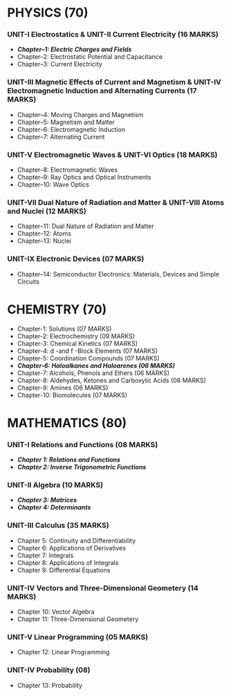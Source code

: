 # PHYSICS (70)

### UNIT-I Electrostatics & UNIT-II Current Electricity (16 MARKS)
  * ***Chapter–1: Electric Charges and Fields***
  * Chapter–2: Electrostatic Potential and Capacitance
  * Chapter–3: Current Electricity

### UNIT-III Magnetic Effects of Current and Magnetism & UNIT-IV Electromagnetic Induction and Alternating Currents (17 MARKS)
  * Chapter–4: Moving Charges and Magnetism
  * Chapter–5: Magnetism and Matter
  * Chapter–6: Electromagnetic Induction
  * Chapter–7: Alternating Current

### UNIT-V Electromagnetic Waves & UNIT-VI Optics (18 MARKS)
  * Chapter–8: Electromagnetic Waves
  * Chapter–9: Ray Optics and Optical Instruments
  * Chapter–10: Wave Optics

### UNIT-VII Dual Nature of Radiation and Matter & UNIT-VIII Atoms and Nuclei (12 MARKS)
  * Chapter–11: Dual Nature of Radiation and Matter
  * Chapter–12: Atoms
  * Chapter–13: Nuclei

### UNIT-IX Electronic Devices (07 MARKS)
  * Chapter–14: Semiconductor Electronics: Materials, Devices and Simple Circuits

# CHEMISTRY (70)
  * Chapter-1: Solutions (07 MARKS)
  * Chapter-2: Electrochemistry (09 MARKS)
  * Chapter-3: Chemical Kinetics (07 MARKS)
  * Chapter-4: d -and f -Block Elements (07 MARKS)
  * Chapter-5: Coordination Compounds (07 MARKS)
  * ***Chapter-6: Haloalkanes and Haloarenes (06 MARKS)***
  * Chapter-7: Alcohols, Phenols and Ethers (06 MARKS)
  * Chapter-8: Aldehydes, Ketones and Carboxylic Acids (08 MARKS)
  * Chapter-9: Amines (06 MARKS)
  * Chapter-10: Biomolecules (07 MARKS)

# MATHEMATICS (80)

### UNIT-I Relations and Functions (08 MARKS)
  * ***Chapter 1: Relations and Functions***
  * ***Chapter 2: Inverse Trigonometric Functions***

### UNIT-II Algebra (10 MARKS)
  * ***Chapter 3: Matrices***
  * ***Chapter 4: Determinants***

### UNIT-III Calculus (35 MARKS)
  * Chapter 5: Continuity and Differentiability
  * Chapter 6: Applications of Derivatives
  * Chapter 7: Integrals
  * Chapter 8: Applications of Integrals
  * Chapter 9: Differential Equations

### UNIT-IV Vectors and Three-Dimensional Geometery (14 MARKS)
  * Chapter 10: Vector Algebra
  * Chapter 11: Three-Dimensional Geometery

### UNIT-V Linear Programming (05 MARKS)
  * Chapter 12: Linear Programming

### UNIT-IV Probability (08)
  * Chapter 13: Probability
